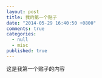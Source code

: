 ```yaml
---
layout: post
title: 我的第一个贴子
date: "2014-05-29 16:40:50 +0800"
comments: true
categories: 
  - null
  - misc
published: true
---
```


这是我第一个贴子的内容